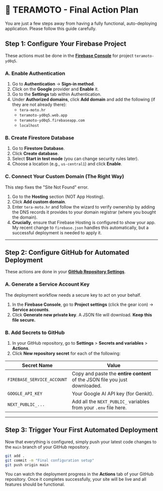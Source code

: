 
# 🚀 TERAMOTO - Final Action Plan

You are just a few steps away from having a fully functional, auto-deploying application. Please follow this guide carefully.

## Step 1: Configure Your Firebase Project

These actions must be done in the **[Firebase Console](https://console.firebase.google.com)** for project `teramoto-yd0q5`.

### A. Enable Authentication

1.  Go to **Authentication** -> **Sign-in method**.
2.  Click on the **Google** provider and **Enable** it.
3.  Go to the **Settings** tab within Authentication.
4.  Under **Authorized domains**, click **Add domain** and add the following (if they are not already there):
    *   `tera-moto.hr`
    *   `teramoto-yd0q5.web.app`
    *   `teramoto-yd0q5.firebaseapp.com`
    *   `localhost`

### B. Create Firestore Database

1.  Go to **Firestore Database**.
2.  Click **Create database**.
3.  Select **Start in test mode** (you can change security rules later).
4.  Choose a location (e.g., `us-central1`) and click **Enable**.

### C. Connect Your Custom Domain (The Right Way)

This step fixes the "Site Not Found" error.

1.  Go to the **Hosting** section (NOT App Hosting).
2.  Click **Add custom domain**.
3.  Enter `tera-moto.hr` and follow the wizard to verify ownership by adding the DNS records it provides to your domain registrar (where you bought the domain).
4.  **Crucially**, ensure that Firebase Hosting is configured to show your app. My recent change to `firebase.json` handles this automatically, but a successful deployment is needed to apply it.

---

## Step 2: Configure GitHub for Automated Deployment

These actions are done in your **[GitHub Repository Settings](https://github.com/skygorilla/teramoto-motorcycle-platform/settings/secrets/actions)**.

### A. Generate a Service Account Key

The deployment workflow needs a secure key to act on your behalf.

1.  In the **Firebase Console**, go to **Project settings** (click the gear icon) -> **Service accounts**.
2.  Click **Generate new private key**. A JSON file will download. **Keep this file secure.**

### B. Add Secrets to GitHub

1.  In your GitHub repository, go to **Settings** > **Secrets and variables** > **Actions**.
2.  Click **New repository secret** for each of the following:

| Secret Name                | Value                                                              |
| -------------------------- | ------------------------------------------------------------------ |
| `FIREBASE_SERVICE_ACCOUNT` | Copy and paste the **entire content** of the JSON file you just downloaded. |
| `GOOGLE_API_KEY`           | Your Google AI API key (for Genkit).                               |
| `NEXT_PUBLIC_...`          | Add all the `NEXT_PUBLIC_` variables from your `.env` file here.   |

---

## Step 3: Trigger Your First Automated Deployment

Now that everything is configured, simply push your latest code changes to the `main` branch of your GitHub repository.

```bash
git add .
git commit -m "Final configuration setup"
git push origin main
```

You can watch the deployment progress in the **Actions** tab of your GitHub repository. Once it completes successfully, your site will be live and all features should be functional.
